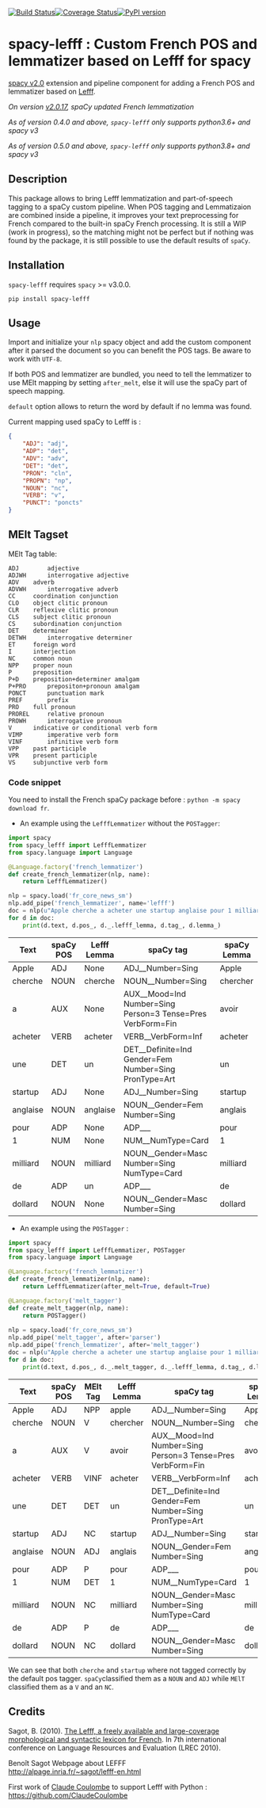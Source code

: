 [![Build Status](https://travis-ci.org/sammous/spacy-lefff.svg?branch=master)](https://travis-ci.org/sammous/spacy-lefff)[![Coverage Status](https://codecov.io/gh/sammous/spacy-lefff/badge.svg?branch=master)](https://codecov.io/gh/sammous/spacy-lefff?branch=master)[![PyPI version](https://badge.fury.io/py/spacy-lefff.svg)](https://badge.fury.io/py/spacy-lefff)

# spacy-lefff : Custom French POS and lemmatizer based on Lefff for spacy

[spacy v2.0](https://spacy.io/usage/v2) extension and pipeline component for adding a French POS and lemmatizer based on [Lefff](https://hal.inria.fr/inria-00521242/).

_On version [v2.0.17](https://github.com/explosion/spaCy/releases/tag/v2.0.17), spaCy updated French lemmatization_

_As of version *0.4.0* and above, `spacy-lefff` only supports python3.6+ and spacy v3_

_As of version *0.5.0* and above, `spacy-lefff` only supports python3.8+ and spacy v3_

## Description

This package allows to bring Lefff lemmatization and part-of-speech tagging to a spaCy custom pipeline.
When POS tagging and Lemmatizaion are combined inside a pipeline, it improves your text preprocessing for French compared to the built-in spaCy French processing.
It is still a WIP (work in progress), so the matching might not be perfect but if nothing was found by the package, it is still possible to use the default results of `spaCy`.

## Installation

`spacy-lefff` requires `spacy` >= v3.0.0.

```
pip install spacy-lefff
```

## Usage

Import and initialize your `nlp` spacy object and add the custom component after it parsed the document so you can benefit the POS tags.
Be aware to work with `UTF-8`.

If both POS and lemmatizer are bundled, you need to tell the lemmatizer to use MElt mapping by setting `after_melt`, else it will use the spaCy part of speech mapping.

`default` option allows to return the word by default if no lemma was found.

Current mapping used spaCy to Lefff is :

```json
{
    "ADJ": "adj",
    "ADP": "det",
    "ADV": "adv",
    "DET": "det",
    "PRON": "cln",
    "PROPN": "np",
    "NOUN": "nc",
    "VERB": "v",
    "PUNCT": "poncts"
}
```

## MElt Tagset

MElt Tag table:

```
ADJ 	   adjective
ADJWH	   interrogative adjective
ADV	   adverb
ADVWH	   interrogative adverb
CC	   coordination conjunction
CLO	   object clitic pronoun
CLR	   reflexive clitic pronoun
CLS	   subject clitic pronoun
CS	   subordination conjunction
DET	   determiner
DETWH	   interrogative determiner
ET	   foreign word
I	   interjection
NC	   common noun
NPP	   proper noun
P	   preposition
P+D	   preposition+determiner amalgam
P+PRO	   prepositon+pronoun amalgam
PONCT	   punctuation mark
PREF	   prefix
PRO	   full pronoun
PROREL	   relative pronoun
PROWH	   interrogative pronoun
V	   indicative or conditional verb form
VIMP	   imperative verb form
VINF	   infinitive verb form
VPP	   past participle
VPR	   present participle
VS	   subjunctive verb form
```

### Code snippet

You need to install the French spaCy package before : `python -m spacy download fr`.

-   An example using the `LefffLemmatizer` without the `POSTagger`:

```python
import spacy
from spacy_lefff import LefffLemmatizer
from spacy.language import Language

@Language.factory('french_lemmatizer')
def create_french_lemmatizer(nlp, name):
    return LefffLemmatizer()

nlp = spacy.load('fr_core_news_sm')
nlp.add_pipe('french_lemmatizer', name='lefff')
doc = nlp(u"Apple cherche a acheter une startup anglaise pour 1 milliard de dollard")
for d in doc:
    print(d.text, d.pos_, d._.lefff_lemma, d.tag_, d.lemma_)
```

| Text     | spaCy POS | Lefff Lemma | spaCy tag                                                    | spaCy Lemma |
| -------- | --------- | ----------- | ------------------------------------------------------------ | ----------- |
| Apple    | ADJ       | None        | ADJ\_\_Number=Sing                                           | Apple       |
| cherche  | NOUN      | cherche     | NOUN\_\_Number=Sing                                          | chercher    |
| a        | AUX       | None        | AUX\_\_Mood=Ind Number=Sing Person=3 Tense=Pres VerbForm=Fin | avoir       |
| acheter  | VERB      | acheter     | VERB\_\_VerbForm=Inf                                         | acheter     |
| une      | DET       | un          | DET\_\_Definite=Ind Gender=Fem Number=Sing PronType=Art      | un          |
| startup  | ADJ       | None        | ADJ\_\_Number=Sing                                           | startup     |
| anglaise | NOUN      | anglaise    | NOUN\_\_Gender=Fem Number=Sing                               | anglais     |
| pour     | ADP       | None        | ADP\_\_\_                                                    | pour        |
| 1        | NUM       | None        | NUM\_\_NumType=Card                                          | 1           |
| milliard | NOUN      | milliard    | NOUN\_\_Gender=Masc Number=Sing NumType=Card                 | milliard    |
| de       | ADP       | un          | ADP\_\_\_                                                    | de          |
| dollard  | NOUN      | None        | NOUN\_\_Gender=Masc Number=Sing                              | dollard     |

-   An example using the `POSTagger` :

```python
import spacy
from spacy_lefff import LefffLemmatizer, POSTagger
from spacy.language import Language

@Language.factory('french_lemmatizer')
def create_french_lemmatizer(nlp, name):
    return LefffLemmatizer(after_melt=True, default=True)

@Language.factory('melt_tagger')  
def create_melt_tagger(nlp, name):
    return POSTagger()
 
nlp = spacy.load('fr_core_news_sm')
nlp.add_pipe('melt_tagger', after='parser')
nlp.add_pipe('french_lemmatizer', after='melt_tagger')
doc = nlp(u"Apple cherche a acheter une startup anglaise pour 1 milliard de dollard")
for d in doc:
    print(d.text, d.pos_, d._.melt_tagger, d._.lefff_lemma, d.tag_, d.lemma_)
```

| Text     | spaCy POS | MElt Tag | Lefff Lemma | spaCy tag                                                    | spaCy Lemma |
| -------- | --------- | -------- | ----------- | ------------------------------------------------------------ | ----------- |
| Apple    | ADJ       | NPP      | apple       | ADJ\_\_Number=Sing                                           | Apple       |
| cherche  | NOUN      | V        | chercher    | NOUN\_\_Number=Sing                                          | chercher    |
| a        | AUX       | V        | avoir       | AUX\_\_Mood=Ind Number=Sing Person=3 Tense=Pres VerbForm=Fin | avoir       |
| acheter  | VERB      | VINF     | acheter     | VERB\_\_VerbForm=Inf                                         | acheter     |
| une      | DET       | DET      | un          | DET\_\_Definite=Ind Gender=Fem Number=Sing PronType=Art      | un          |
| startup  | ADJ       | NC       | startup     | ADJ\_\_Number=Sing                                           | startup     |
| anglaise | NOUN      | ADJ      | anglais     | NOUN\_\_Gender=Fem Number=Sing                               | anglais     |
| pour     | ADP       | P        | pour        | ADP\_\_\_                                                    | pour        |
| 1        | NUM       | DET      | 1           | NUM\_\_NumType=Card                                          | 1           |
| milliard | NOUN      | NC       | milliard    | NOUN\_\_Gender=Masc Number=Sing NumType=Card                 | milliard    |
| de       | ADP       | P        | de          | ADP\_\_\_                                                    | de          |
| dollard  | NOUN      | NC       | dollard     | NOUN\_\_Gender=Masc Number=Sing                              | dollard     |

We can see that both `cherche` and `startup` where not tagged correctly by the default pos tagger.
`spaCy`classified them as a `NOUN` and `ADJ` while `MElT` classified them as a `V` and an `NC`.

## Credits

Sagot, B. (2010). [The Lefff, a freely available and large-coverage morphological and syntactic lexicon for French](https://hal.inria.fr/inria-00521242/). In 7th international conference on Language Resources and Evaluation (LREC 2010).

Benoît Sagot Webpage about LEFFF<br/>
http://alpage.inria.fr/~sagot/lefff-en.html<br/>

First work of [Claude Coulombe](https://github.com/ClaudeCoulombe) to support Lefff with Python : https://github.com/ClaudeCoulombe
